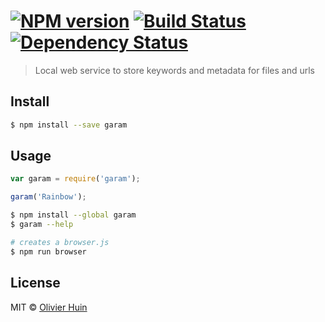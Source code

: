 #  [![NPM version][npm-image]][npm-url] [![Build Status][travis-image]][travis-url] [![Dependency Status][daviddm-url]][daviddm-image]

> Local web service to store  keywords and metadata for files and urls


## Install

```sh
$ npm install --save garam
```


## Usage

```js
var garam = require('garam');

garam('Rainbow');
```

```sh
$ npm install --global garam
$ garam --help
```

```sh
# creates a browser.js
$ npm run browser
```


## License

MIT © [Olivier Huin]()


[npm-url]: https://npmjs.org/package/garam
[npm-image]: https://badge.fury.io/js/garam.svg
[travis-url]: https://travis-ci.org/flarebyte/garam
[travis-image]: https://travis-ci.org/flarebyte/garam.svg?branch=master
[daviddm-url]: https://david-dm.org/flarebyte/garam.svg?theme=shields.io
[daviddm-image]: https://david-dm.org/flarebyte/garam
